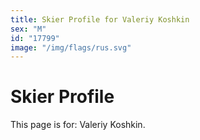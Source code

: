 ```yaml
---
title: Skier Profile for Valeriy Koshkin
sex: "M"
id: "17799"
image: "/img/flags/rus.svg" 
---
```


# Skier Profile

This page is for: Valeriy Koshkin.
    
